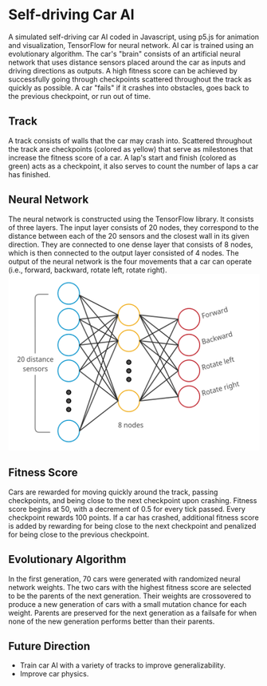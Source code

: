 # Self-driving Car AI

A simulated self-driving car AI coded in Javascript, using p5.js for animation and visualization, TensorFlow for neural network. AI car is trained using an evolutionary algorithm. The car's "brain" consists of an artificial neural network that uses distance sensors placed around the car as inputs and driving directions as outputs. A high fitness score can be achieved by successfully going through checkpoints scattered throughout the track as quickly as possible. A car "fails" if it crashes into obstacles, goes back to the previous checkpoint, or run out of time.

## Track
A track consists of walls that the car may crash into. Scattered throughout the track are checkpoints (colored as yellow) that serve as milestones that increase the fitness score of a car. A lap's start and finish (colored as green) acts as a checkpoint, it also serves to count the number of laps a car has finished.

## Neural Network
The neural network is constructed using the TensorFlow library. It consists of three layers. The input layer consists of 20 nodes, they correspond to the distance between each of the 20 sensors and the closest wall in its given direction. They are connected to one dense layer that consists of 8 nodes, which is then connected to the output layer consisted of 4 nodes. The output of the neural network is the four movements that a car can operate (i.e., forward, backward, rotate left, rotate right).
<img src=img/github/nn2.png width=600></img>

## Fitness Score
Cars are rewarded for moving quickly around the track, passing checkpoints, and being close to the next checkpoint upon crashing. Fitness score begins at 50, with a decrement of 0.5 for every tick passed. Every checkpoint rewards 100 points. If a car has crashed, additional fitness score is added by rewarding for being close to the next checkpoint and penalized for being close to the previous checkpoint.

## Evolutionary Algorithm
In the first generation, 70 cars were generated with randomized neural network weights. The two cars with the highest fitness score are selected to be the parents of the next generation. Their weights are crossovered to produce a new generation of cars with a small mutation chance for each weight. Parents are preserved for the next generation as a failsafe for when none of the new generation performs better than their parents.

## Future Direction
- Train car AI with a variety of tracks to improve generalizability.
- Improve car physics.
